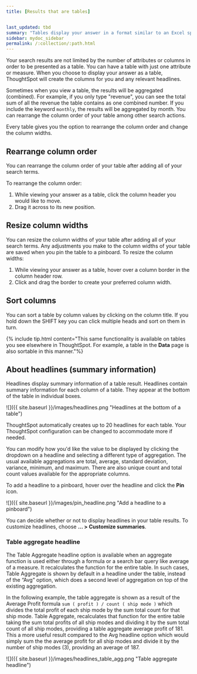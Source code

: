 ```yaml
---
title: [Results that are tables]


last_updated: tbd
summary: "Tables display your answer in a format similar to an Excel spreadsheet."
sidebar: mydoc_sidebar
permalink: /:collection/:path.html
---
```

Your search results are not limited by the number of attributes or columns in
order to be presented as a table. You can have a table with just one attribute
or measure. When you choose to display your answer as a table, ThoughtSpot will
create the columns for you and any relevant headlines.

Sometimes when you view a table, the results will be aggregated (combined). For
example, if you only type "revenue", you can see the total sum of all the revenue
the table contains as one combined number. If you include the keyword `monthly`,
the results will be aggregated by month. You can rearrange the column order of
your table among other search actions.

Every table gives you the option to rearrange the column order and change the
column widths.

## Rearrange column order

You can rearrange the column order of your table after adding all of your search terms.

To rearrange the column order:

1. While viewing your answer as a table, click the column header you would like to move.
2. Drag it across to its new position.

## Resize column widths

You can resize the column widths of your table after adding all of your search
terms. Any adjustments you make to the column widths of your table are saved
when you pin the table to a pinboard. To resize the column widths:

1. While viewing your answer as a table, hover over a column border in the column header row.
2. Click and drag the border to create your preferred column width.

## Sort columns

You can sort a table by column values by clicking on the column title. If you
hold down the SHIFT key you can click multiple heads and sort on them in
turn.

{% include tip.html content="This same functionality is available on tables you
see elsewhere in ThoughtSpot. For example, a table in the **Data** page is also
sortable in this manner."%}

## About headlines (summary information)

Headlines display summary information of a table result. Headlines contain
summary information for each column of a table. They appear at the bottom of the
table in individual boxes.

 ![]({{ site.baseurl }}/images/headlines.png "Headlines at the bottom of a table")

ThoughtSpot automatically creates up to 20 headlines for each table. Your
ThoughtSpot configuration can be changed to accommodate more if needed.

You can modify how you'd like the value to be displayed by clicking the dropdown
on a headline and selecting a different type of aggregation. The usual available
aggregations are total, average, standard deviation, variance, minimum, and
maximum. There are also unique count and total count values available for the
appropriate columns.

To add a headline to a pinboard, hover over the headline and click the **Pin** icon.

 ![]({{ site.baseurl }}/images/pin_headline.png "Add a headline to a pinboard")

 You can decide whether or not to display headlines in your table results. To
 customize headlines, choose **... > Customize summaries**.

### Table aggregate headline

 The Table Aggregate headline option is available when an aggregate function is used either through a formula or a search bar query like average of a measure. It recalculates the function for the entire table. In such cases, Table Aggregate is shown by default in a headline under the table, instead of the “Avg” option, which does a second level of aggregation on top of the existing aggregation.

 In the following example, the table aggregate is shown as a result of the Average Profit formula `sum ( profit ) / count ( ship mode )` which divides the total profit of each ship mode by the sum total count for that ship mode. Table Aggregate, recalculates that function for the entire table taking the sum total profits of all ship modes and dividing it by the sum total count of all ship modes, providing a table aggregate average profit of 181. This a more useful result compared to the Avg headline option which would simply sum the the average profit for all ship modes and divide it by the number of ship modes (3), providing an average of 187.

![]({{ site.baseurl }}/images/headlines_table_agg.png "Table aggregate headline")
